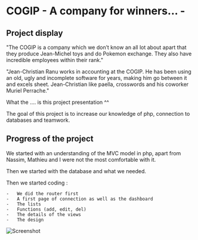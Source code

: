 # COGIP - A company for winners... -

## Project display

"The COGIP is a company which we don’t know an all lot about apart that they produce Jean-Michel toys and do Pokemon exchange. They also have incredible employees within their rank."

"Jean-Christian Ranu works in accounting at the COGIP. He has been using an old, ugly and incomplete software for years, making him go between it and excels sheet. Jean-Christian like paella, crosswords and his coworker Muriel Perrache."

What the .... is this project presentation ^^


The goal of this project is to increase our knowledge of php, connection to databases and teamwork.

## Progress of the project

We started with an understanding of the MVC model in php, apart from Nassim, Mathieu and I were not the most comfortable with it.

Then we started with the database and what we needed.

Then we started coding :

    -   We did the router first
    -   A first page of connection as well as the dashboard
    -   The lists
    -   Functions (add, edit, del)
    -   The details of the views
    -   The design

![Screenshot](assets/img/Cogip_screenshot.png)
